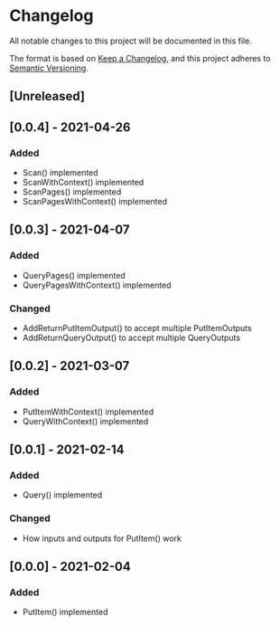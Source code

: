 # Changelog
All notable changes to this project will be documented in this file.

The format is based on [Keep a Changelog](https://keepachangelog.com/en/1.0.0/),
and this project adheres to [Semantic Versioning](https://semver.org/spec/v2.0.0.html).

## [Unreleased]

## [0.0.4] - 2021-04-26
### Added
- Scan() implemented
- ScanWithContext() implemented
- ScanPages() implemented
- ScanPagesWithContext() implemented

## [0.0.3] - 2021-04-07
### Added
- QueryPages() implemented
- QueryPagesWithContext() implemented

### Changed
- AddReturnPutItemOutput() to accept multiple PutItemOutputs
- AddReturnQueryOutput() to accept multiple QueryOutputs

## [0.0.2] - 2021-03-07
### Added
- PutItemWithContext() implemented
- QueryWithContext() implemented

## [0.0.1] - 2021-02-14
### Added
- Query() implemented

### Changed
- How inputs and outputs for PutItem() work

## [0.0.0] - 2021-02-04
### Added
- PutItem() implemented
